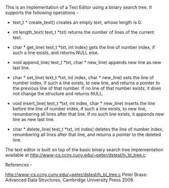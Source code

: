 This is an implementation of a Text Editor using a binary search tree. It supports the following operations - 

- text_t * create_text() creates an empty text, whose length is 0.

- int length_text( text_t *txt) returns the number of lines of the current text.

- char * get_line( text_t *txt, int index) gets the line of number index, if such a line exists, and
returns NULL else.

- void append_line( text_t *txt, char * new_line) appends new line as new last line.

- char * set_line( text_t *txt, int index, char * new_line) sets the line of number index, if such
a line exists, to new line, and returns a pointer to the previous line of that number. If no line of
that number exists, it does not change the structure and returns NULL.

- void insert_line( text_t *txt, int index, char * new_line) inserts the line before the line of
number index, if such a line exists, to new line, renumbering all lines after that line. If no such
line exists, it appends new line as new last line.

- char * delete_line( text_t *txt, int index) deletes the line of number index, renumbering all
lines after that line, and returns a pointer to the deleted line.

The text editor is built on top of the basic binary search tree implementation available at http://www-cs.ccny.cuny.edu/~peter/dstest/h_bl_tree.c

References - 

http://www-cs.ccny.cuny.edu/~peter/dstest/h_bl_tree.c
Peter Brass: Advanced Data Structures, Cambridge University Press 2008.